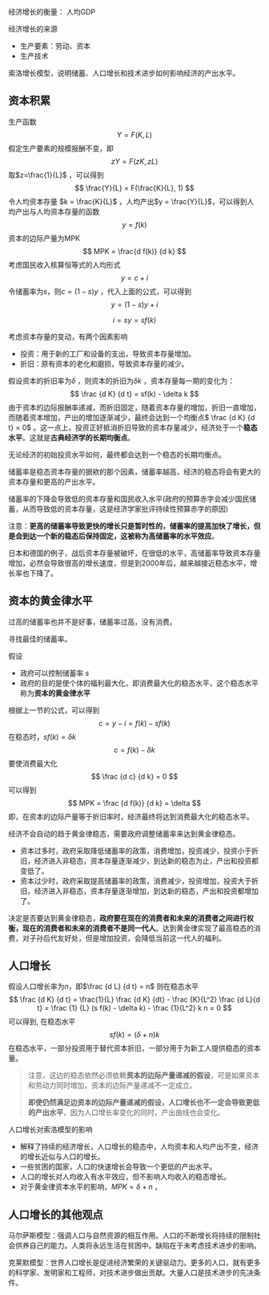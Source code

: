 经济增长的衡量： 人均GDP



经济增长的来源

+ 生产要素：劳动、资本
+ 生产技术



索洛增长模型，说明储蓄、人口增长和技术进步如何影响经济的产出水平。



## 资本积累



生产函数
$$
Y = F(K, L)
$$
假定生产要素的规模报酬不变，即
$$
zY = F(zK, zL)
$$
取$z=\frac{1}{L}$ ，可以得到
$$
\frac{Y}{L} = F(\frac{K}{L}, 1)
$$
令人均资本存量 $k = \frac{K}{L}$​ ，人均产出$y = \frac{Y}{L}$​，可以得到人均产出与人均资本存量的函数
$$
y = f(k)
$$
资本的边际产量为MPK
$$
MPK = \frac{d f(k)} {d k}
$$
考虑国民收入核算恒等式的人均形式
$$
y = c + i
$$
令储蓄率为$s$，则$c = (1-s) y$ ，代入上面的公式，可以得到
$$
y = (1-s) y + i
$$

$$
i = s y = s f(k)
$$

考虑资本存量的变动，有两个因素影响

+ 投资：用于新的工厂和设备的支出，导致资本存量增加。
+ 折旧：原有资本的老化和磨损，导致资本存量的减少。

假设资本的折旧率为$\delta$ ，则资本的折旧为$\delta k$ ，资本存量每一期的变化为：
$$
\frac {d K} {d t} = sf(k) - \delta k
$$
由于资本的边际报酬率递减，而折旧固定，随着资本存量的增加，折旧一直增加，而随着资本增加，产出的增加逐渐减少，最终会达到一个均衡点$ \frac {d K} {d t}  = 0$ 。这一点上，投资正好抵消折旧导致的资本存量减少，经济处于一个**稳态水平**。这就是**古典经济学的长期均衡点**。



无论经济的初始投资水平如何，最终都会达到一个稳态的长期均衡点。



储蓄率是稳态资本存量的据欸的那个因素，储蓄率越高，经济的稳态将会有更大的资本存量和更高的产出水平。



储蓄率的下降会导致低的资本存量和国民收入水平(政府的预算赤字会减少国民储蓄，从而导致低的资本存量，这是经济学家批评持续性预算赤字的原因)



注意：**更高的储蓄率导致更快的增长只是暂时性的，储蓄率的提高加快了增长，但是会到达一个新的稳态后保持固定，这被称为高储蓄率的水平效应**。



日本和德国的例子，战后资本存量被破坏，在很低的水平，高储蓄率导致资本存量增加，必然会导致很高的增长速度，但是到2000年后，越来越接近稳态水平，增长率也下降了。



## 资本的黄金律水平

过高的储蓄率也并不是好事，储蓄率过高，没有消费。



寻找最佳的储蓄率。



假设

+ 政府可以控制储蓄率 $s$
+ 政府的目的是使个体的福利最大化，即消费最大化的稳态水平，这个稳态水平称为**资本的黄金律水平**

根据上一节的公式，可以得到
$$
c = y - i = f(k) - sf(k)
$$
在稳态时，$sf(k) = \delta k$
$$
c = f(k) - \delta k
$$
要使消费最大化
$$
\frac {d c} {d k} = 0
$$
可以得到
$$
MPK = \frac {d f(k)} {d k} = \delta
$$
即，在资本的边际产量等于折旧率时，经济最终将达到消费最大化的稳态水平。



经济不会自动的趋于黄金律稳态，需要政府调整储蓄率来达到黄金律稳态。

+ 资本过多时，政府采取降低储蓄率的政策，消费增加，投资减少，投资小于折旧，经济进入非稳态，资本存量逐渐减少，到达新的稳态为止，产出和投资都变低了。
+ 资本过少时，政府采取提高储蓄率的政策，消费减少，投资增加，投资大于折旧，经济进入非稳态，资本存量逐渐增加，到达新的稳态，产出和投资都增加了。



决定是否要达到黄金律稳态，**政府要在现在的消费者和未来的消费者之间进行权衡，现在的消费者和未来的消费者不是同一代人**。达到黄金律实现了最高稳态的消费，对子孙后代友好处，但是增加投资，会降低当前这一代人的福利。



## 人口增长

假设人口增长率为$n$​​，即$\frac {d L} {d t} = n$​  则在稳态水平
$$
\frac {d K} {d t}  = \frac{1}{L} \frac {d K} {dt} - \frac {K}{L^2} \frac {d L}{d t} = \frac {1} {L} (s f(k) - \delta k) - \frac {1}{L^2}  k n = 0
$$
可以得到, 在稳态水平
$$
sf(k) = (\delta + n) k
$$
在稳态水平，一部分投资用于替代资本折旧，一部分用于为新工人提供稳态的资本量。



> 注意，这边的稳态依然必须依赖**资本的边际产量递减的假设**，可是如果资本和劳动力同时增加，资本的边际产量递减不一定成立。
>
> **即使仍然满足边资本的边际产量递减的假设，人口增长也不一定会导致更低的产出水平**，因为人口增长率变化的同时，产出曲线也会变化。



人口增长对索洛模型的影响

+ 解释了持续的经济增长，人口增长的稳态中，人均资本和人均产出不变，经济的增长近似与人口的增长。
+ 一些贫困的国家，人口的快速增长会导致一个更低的产出水平。
+ 人口的增长对人均收入有水平效应，但不影响人均收入的稳态增长。
+ 对于黄金律资本水平的影响，$MPK = \delta + n$ ， 



## 人口增长的其他观点



马尔萨斯模型：强调人口与自然资源的相互作用。人口的不断增长将持续的限制社会供养自己的能力。人类将永远生活在贫困中。缺陷在于未考虑技术进步的影响。



克莱默模型：世界人口增长是促进经济繁荣的关键驱动力。更多的人口，就有更多的科学家、发明家和工程师，对技术进步做出贡献。大量人口是技术进步的先决条件。



